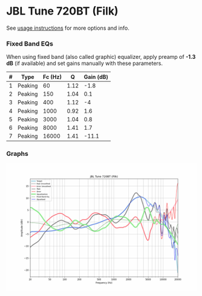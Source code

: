 # JBL Tune 720BT (Filk)
See [usage instructions](https://github.com/jaakkopasanen/AutoEq#usage) for more options and info.

### Fixed Band EQs
When using fixed band (also called graphic) equalizer, apply preamp of **-1.3 dB** (if available) and set gains manually with these parameters.

|   # | Type    |   Fc (Hz) |    Q |   Gain (dB) |
|-----|---------|-----------|------|-------------|
|   1 | Peaking |        60 | 1.12 |        -1.8 |
|   2 | Peaking |       150 | 1.04 |         0.1 |
|   3 | Peaking |       400 | 1.12 |        -4   |
|   4 | Peaking |      1000 | 0.92 |         1.6 |
|   5 | Peaking |      3000 | 1.04 |         0.8 |
|   6 | Peaking |      8000 | 1.41 |         1.7 |
|   7 | Peaking |     16000 | 1.41 |       -11.1 |

### Graphs
![](./JBL%20Tune%20720BT%20(Filk).png)
